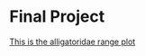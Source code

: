 
# Final Project
[This is the alligatoridae range plot](/FinalProject-Rangeplot_files/figure-markdown_strict/unnamed-chunk-2-1.png)

